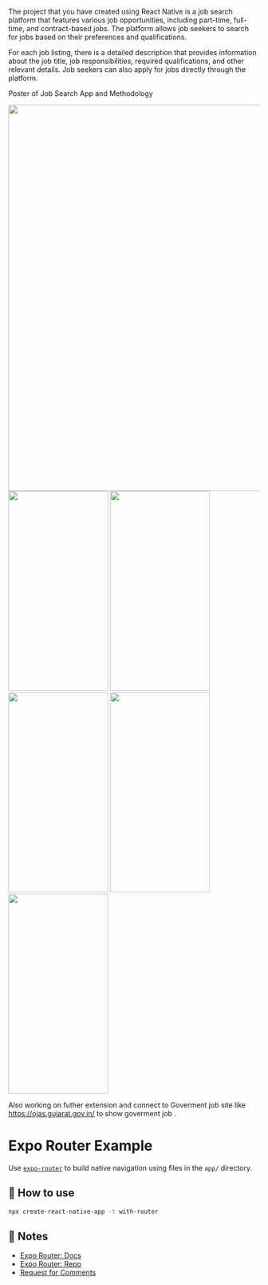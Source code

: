The project that you have created using React Native is a job search platform that features various job opportunities, including part-time, full-time, and contract-based jobs. The platform allows job seekers to search for jobs based on their preferences and qualifications.

For each job listing, there is a detailed description that provides information about the job title, job responsibilities, required qualifications, and other relevant details. Job seekers can also apply for jobs directly through the platform.

Poster of Job Search App and Methodology


<img src="https://github.com/ParthPrajapati73/Job-Search-App/assets/113522510/4ae4076e-d857-4301-8c43-d75ce4a3a146" width="580" height="773" />


<img src="https://user-images.githubusercontent.com/97445793/226334332-dafc12d6-bdc0-42ba-bd53-d18728cfb0c3.jpeg" width="200" height="400" />

<img src="https://user-images.githubusercontent.com/97445793/226334372-95bb526e-f783-4189-8ea5-0be1af4fa912.jpeg" width="200" height="400" />

<img src="https://user-images.githubusercontent.com/97445793/226334290-cfc9f53e-b1fa-4265-a887-7f0f07d7aba7.jpeg" width="200" height="400" />

<img src="https://user-images.githubusercontent.com/97445793/226334311-e0e66c21-8711-427e-ac34-eab928cbb246.jpeg" width="200" height="400" />

<img src="https://user-images.githubusercontent.com/97445793/226334363-12aaa4ec-c768-43d9-8e69-2b624bf3247b.jpeg" width="200" height="400" />

 Also working on futher extension and connect to Goverment job site like  https://ojas.gujarat.gov.in/ to show goverment job .


# Expo Router Example

Use [`expo-router`](https://expo.github.io/router) to build native navigation using files in the `app/` directory.

## 🚀 How to use

```sh
npx create-react-native-app -t with-router
```

## 📝 Notes

- [Expo Router: Docs](https://expo.github.io/router)
- [Expo Router: Repo](https://github.com/expo/router)
- [Request for Comments](https://github.com/expo/router/discussions/1)

